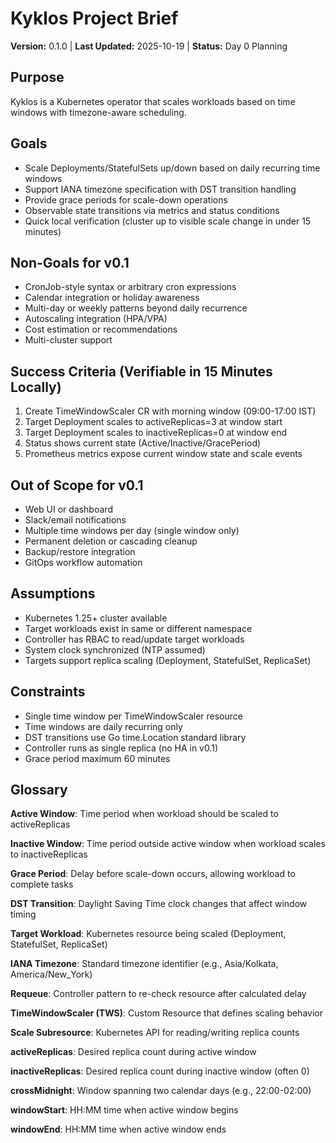 # Kyklos Project Brief

**Version:** 0.1.0 | **Last Updated:** 2025-10-19 | **Status:** Day 0 Planning

## Purpose
Kyklos is a Kubernetes operator that scales workloads based on time windows with timezone-aware scheduling.

## Goals
- Scale Deployments/StatefulSets up/down based on daily recurring time windows
- Support IANA timezone specification with DST transition handling
- Provide grace periods for scale-down operations
- Observable state transitions via metrics and status conditions
- Quick local verification (cluster up to visible scale change in under 15 minutes)

## Non-Goals for v0.1
- CronJob-style syntax or arbitrary cron expressions
- Calendar integration or holiday awareness
- Multi-day or weekly patterns beyond daily recurrence
- Autoscaling integration (HPA/VPA)
- Cost estimation or recommendations
- Multi-cluster support

## Success Criteria (Verifiable in 15 Minutes Locally)
1. Create TimeWindowScaler CR with morning window (09:00-17:00 IST)
2. Target Deployment scales to activeReplicas=3 at window start
3. Target Deployment scales to inactiveReplicas=0 at window end
4. Status shows current state (Active/Inactive/GracePeriod)
5. Prometheus metrics expose current window state and scale events

## Out of Scope for v0.1
- Web UI or dashboard
- Slack/email notifications
- Multiple time windows per day (single window only)
- Permanent deletion or cascading cleanup
- Backup/restore integration
- GitOps workflow automation

## Assumptions
- Kubernetes 1.25+ cluster available
- Target workloads exist in same or different namespace
- Controller has RBAC to read/update target workloads
- System clock synchronized (NTP assumed)
- Targets support replica scaling (Deployment, StatefulSet, ReplicaSet)

## Constraints
- Single time window per TimeWindowScaler resource
- Time windows are daily recurring only
- DST transitions use Go time.Location standard library
- Controller runs as single replica (no HA in v0.1)
- Grace period maximum 60 minutes

## Glossary

**Active Window**: Time period when workload should be scaled to activeReplicas

**Inactive Window**: Time period outside active window when workload scales to inactiveReplicas

**Grace Period**: Delay before scale-down occurs, allowing workload to complete tasks

**DST Transition**: Daylight Saving Time clock changes that affect window timing

**Target Workload**: Kubernetes resource being scaled (Deployment, StatefulSet, ReplicaSet)

**IANA Timezone**: Standard timezone identifier (e.g., Asia/Kolkata, America/New_York)

**Requeue**: Controller pattern to re-check resource after calculated delay

**TimeWindowScaler (TWS)**: Custom Resource that defines scaling behavior

**Scale Subresource**: Kubernetes API for reading/writing replica counts

**activeReplicas**: Desired replica count during active window

**inactiveReplicas**: Desired replica count during inactive window (often 0)

**crossMidnight**: Window spanning two calendar days (e.g., 22:00-02:00)

**windowStart**: HH:MM time when active window begins

**windowEnd**: HH:MM time when active window ends
